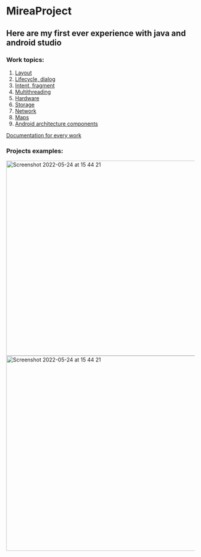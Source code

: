 # MireaProject

## Here are my first ever experience with java and android studio

### Work topics:

1. [Layout](./practice1)
2. [Lifecycle, dialog](./practice2)
3. [Intent, fragment](./practice3)
4. [Multithreading](./practice4)
5. [Hardware](./practice5)
6. [Storage](./practice6)
7. [Network](./practice7)
8. [Maps](./practice8)
9. [Android architecture components](./practice9)

[Documentation for every work](./Docs)

### Projects examples:
<img align="left" height="520" alt="Screenshot 2022-05-24 at 15 44 21" src="https://user-images.githubusercontent.com/56413002/170039161-c31380cf-fec1-42d2-8e4e-9dd8f0c4fd04.png">
<img align="left" height="520" alt="Screenshot 2022-05-24 at 15 44 21" src="https://user-images.githubusercontent.com/56413002/170037804-2741ba28-915a-49b0-b59d-3d419766a305.png">
